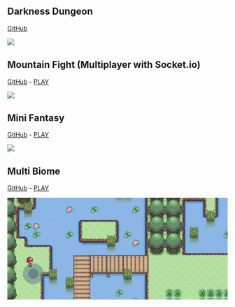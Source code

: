 ## Darkness Dungeon
[GitHub](https://github.com/RafaelBarbosatec/darkness_dungeon) 

![](_media/example_darkness.gif)

## Mountain Fight (Multiplayer with Socket.io)
[GitHub](https://github.com/RafaelBarbosatec/mountain_fight)    -   [PLAY](https://bonfire-engine.github.io/examples/mountain_fight/)

![](_media/example_fight.gif)

## Mini Fantasy
[GitHub](https://github.com/RafaelBarbosatec/mini_fantasy)   -   [PLAY](https://bonfire-engine.github.io/examples/mini_fantasy/)

![](_media/example_mini_fantasy.gif)

## Multi Biome
[GitHub](https://github.com/RafaelBarbosatec/multi-biome)   -   [PLAY](https://bonfire-engine.github.io/examples/multi_biome/)

![](_media/example_multi_biome.gif)


